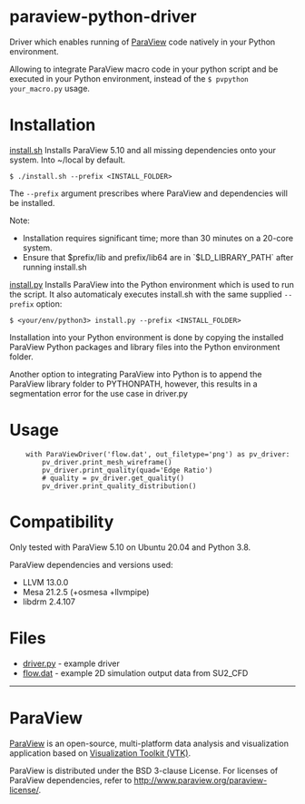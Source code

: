 paraview-python-driver
============
Driver which enables running of [ParaView](http://www.paraview.org) code natively in your Python environment.

Allowing to integrate ParaView macro code in your python script and be executed in your Python environment, instead of the  `$ pvpython your_macro.py` usage.


Installation
============

[install.sh](install.sh) Installs ParaView 5.10 and all missing dependencies onto your system. Into ~/local by default. 

```
$ ./install.sh --prefix <INSTALL_FOLDER>
```

The `--prefix` argument prescribes where ParaView and dependencies will be installed.

Note: 
- Installation requires significant time; more than 30 minutes on a 20-core system.
- Ensure that $prefix/lib and prefix/lib64 are in `$LD_LIBRARY_PATH` after running install.sh

[install.py](install.py) Installs ParaView into the Python environment which is used to run the script. It also automaticaly executes install.sh with the same supplied `--prefix` option:

```
$ <your/env/python3> install.py --prefix <INSTALL_FOLDER>
```

Installation into your Python environment is done by copying the installed ParaView Python packages and library files into the Python environment folder. 

Another option to integrating ParaView into Python is to append the ParaView library folder to PYTHONPATH, however, this results in a segmentation error for the use case in driver.py


Usage
=====

```
    with ParaViewDriver('flow.dat', out_filetype='png') as pv_driver:
        pv_driver.print_mesh_wireframe()
        pv_driver.print_quality(quad='Edge Ratio')
        # quality = pv_driver.get_quality()
        pv_driver.print_quality_distribution()
```


Compatibility
=============
Only tested with ParaView 5.10 on Ubuntu 20.04 and Python 3.8. 

ParaView dependencies and versions used:
 - LLVM 13.0.0
 - Mesa 21.2.5 (+osmesa +llvmpipe)
 - libdrm 2.4.107


Files
=========

 - [driver.py](driver.py) - example driver
 - [flow.dat](flow.dat) - example 2D simulation output data from SU2_CFD


********************************************************************************

ParaView
========

[ParaView](http://www.paraview.org) is an open-source, multi-platform data analysis and
visualization application based on [Visualization Toolkit (VTK)](http://www.vtk.org).

ParaView is distributed under the BSD 3-clause License. For licenses of ParaView dependencies, refer to
http://www.paraview.org/paraview-license/.